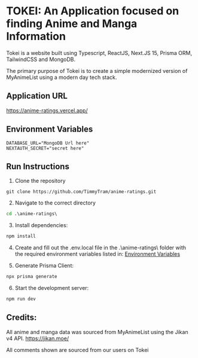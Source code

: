 # TOKEI: An Application focused on finding Anime and Manga Information

Tokei is a website built using Typescript, ReactJS, Next.JS 15, Prisma ORM, TailwindCSS and MongoDB.

The primary purpose of Tokei is to create a simple modernized version of MyAnimeList using a modern day tech stack.

## Application URL
https://anime-ratings.vercel.app/

## Environment Variables
```env
DATABASE_URL="MongoDB Url here"
NEXTAUTH_SECRET="secret here"
```

## Run Instructions
1. Clone the repository
```git
git clone https://github.com/TimmyTram/anime-ratings.git
```

2. Navigate to the correct directory
```cmd
cd .\anime-ratings\
```

3. Install dependencies:
```cmd
npm install
```

4. Create and fill  out the .env.local file in the .\anime-ratings\ folder with the required environment variables listed in: [Environment Variables](#environment-variables)

5. Generate Prisma Client:
```cmd
npx prisma generate
```

6. Start the development server:
```cmd
npm run dev
```

## Credits:
All anime and manga data was sourced from MyAnimeList using the Jikan v4 API. https://jikan.moe/

All comments shown are sourced from our users on Tokei